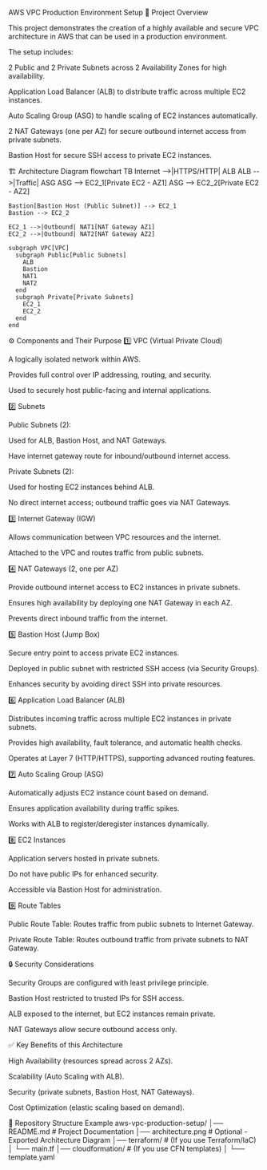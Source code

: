 AWS VPC Production Environment Setup
📌 Project Overview

This project demonstrates the creation of a highly available and secure VPC architecture in AWS that can be used in a production environment.

The setup includes:

2 Public and 2 Private Subnets across 2 Availability Zones for high availability.

Application Load Balancer (ALB) to distribute traffic across multiple EC2 instances.

Auto Scaling Group (ASG) to handle scaling of EC2 instances automatically.

2 NAT Gateways (one per AZ) for secure outbound internet access from private subnets.

Bastion Host for secure SSH access to private EC2 instances.

🏗️ Architecture Diagram
flowchart TB
    Internet -->|HTTPS/HTTP| ALB
    ALB -->|Traffic| ASG
    ASG --> EC2_1[Private EC2 - AZ1]
    ASG --> EC2_2[Private EC2 - AZ2]
    
    Bastion[Bastion Host (Public Subnet)] --> EC2_1
    Bastion --> EC2_2

    EC2_1 -->|Outbound| NAT1[NAT Gateway AZ1]
    EC2_2 -->|Outbound| NAT2[NAT Gateway AZ2]

    subgraph VPC[VPC]
      subgraph Public[Public Subnets]
        ALB
        Bastion
        NAT1
        NAT2
      end
      subgraph Private[Private Subnets]
        EC2_1
        EC2_2
      end
    end

⚙️ Components and Their Purpose
1️⃣ VPC (Virtual Private Cloud)

A logically isolated network within AWS.

Provides full control over IP addressing, routing, and security.

Used to securely host public-facing and internal applications.

2️⃣ Subnets

Public Subnets (2):

Used for ALB, Bastion Host, and NAT Gateways.

Have internet gateway route for inbound/outbound internet access.

Private Subnets (2):

Used for hosting EC2 instances behind ALB.

No direct internet access; outbound traffic goes via NAT Gateways.

3️⃣ Internet Gateway (IGW)

Allows communication between VPC resources and the internet.

Attached to the VPC and routes traffic from public subnets.

4️⃣ NAT Gateways (2, one per AZ)

Provide outbound internet access to EC2 instances in private subnets.

Ensures high availability by deploying one NAT Gateway in each AZ.

Prevents direct inbound traffic from the internet.

5️⃣ Bastion Host (Jump Box)

Secure entry point to access private EC2 instances.

Deployed in public subnet with restricted SSH access (via Security Groups).

Enhances security by avoiding direct SSH into private resources.

6️⃣ Application Load Balancer (ALB)

Distributes incoming traffic across multiple EC2 instances in private subnets.

Provides high availability, fault tolerance, and automatic health checks.

Operates at Layer 7 (HTTP/HTTPS), supporting advanced routing features.

7️⃣ Auto Scaling Group (ASG)

Automatically adjusts EC2 instance count based on demand.

Ensures application availability during traffic spikes.

Works with ALB to register/deregister instances dynamically.

8️⃣ EC2 Instances

Application servers hosted in private subnets.

Do not have public IPs for enhanced security.

Accessible via Bastion Host for administration.

9️⃣ Route Tables

Public Route Table: Routes traffic from public subnets to Internet Gateway.

Private Route Table: Routes outbound traffic from private subnets to NAT Gateway.

🔒 Security Considerations

Security Groups are configured with least privilege principle.

Bastion Host restricted to trusted IPs for SSH access.

ALB exposed to the internet, but EC2 instances remain private.

NAT Gateways allow secure outbound access only.

✅ Key Benefits of this Architecture

High Availability (resources spread across 2 AZs).

Scalability (Auto Scaling with ALB).

Security (private subnets, Bastion Host, NAT Gateways).

Cost Optimization (elastic scaling based on demand).

📂 Repository Structure Example
aws-vpc-production-setup/
│── README.md          # Project Documentation
│── architecture.png   # Optional - Exported Architecture Diagram
│── terraform/         # (If you use Terraform/IaC)
│   └── main.tf
│── cloudformation/    # (If you use CFN templates)
│   └── template.yaml